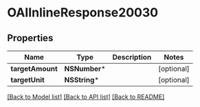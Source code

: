 # OAIInlineResponse20030

## Properties
Name | Type | Description | Notes
------------ | ------------- | ------------- | -------------
**targetAmount** | **NSNumber*** |  | [optional] 
**targetUnit** | **NSString*** |  | [optional] 

[[Back to Model list]](../README.md#documentation-for-models) [[Back to API list]](../README.md#documentation-for-api-endpoints) [[Back to README]](../README.md)


